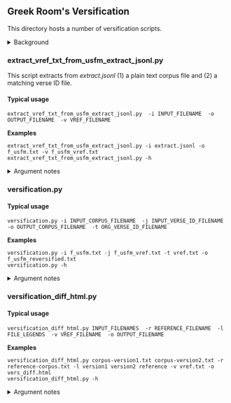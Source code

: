 ## Greek Room's Versification

This directory hosts a number of versification scripts.
<details>
<summary>Background</summary>
There are multiple schemas to identify Bible verses.
For example, *The Lord is my shepherd, I shall not want.* is quoted as **PSA 23:1** in many Western Bibles,
but as **PSA 23:2** in the 'original' schema (which uses PSA 23:1 for the descriptive title *A psalm of David.*).

These are the most common schemas:
* Original ('org')
* English ('eng')
* Russian Protestant ('rsc')
* Russian Orthodox ('rso')
* Vulgate ('vul')
* Septuagint ('lxx')

In order to compare and align Bible verses across different translation, many tools normalize the versification to "Original" ('org'),
including, for example, the (eBible Corpus)[https://github.com/BibleNLP/ebible]. This process is called **reversification**.

These versification tools support such reversification. They also provide back-versification.
</details>

### extract_vref_txt_from_usfm_extract_jsonl.py

This script extracts from *extract.jsonl* (1) a plain text corpus file and (2) a matching verse ID file.

#### Typical usage
```
extract_vref_txt_from_usfm_extract_jsonl.py  -i INPUT_FILENAME  -o OUTPUT_FILENAME  -v VREF_FILENAME
```

**Examples**
```
extract_vref_txt_from_usfm_extract_jsonl.py -i extract.jsonl -o f_usfm.txt -v f_usfm_vref.txt
extract_vref_txt_from_usfm_extract_jsonl.py -h
```

<details>
<summary>Argument notes</summary>

* *extract.jsonl* (input) is the file produced by script (usfm_check.py)[https://github.com/BibleNLP/greek-room/edit/main/greekroom/greekroom/usfm/README.md]
* *f_usfm.txt* (output) is the Bible corpus in plain text, one verse per line.
* *f_usfm_vref.txt* (output) is a companion file of verse IDs, matching *f_usfm.txt* line by line.
</details>

### versification.py

#### Typical usage
```
versification.py -i INPUT_CORPUS_FILENAME  -j INPUT_VERSE_ID_FILENAME  -o OUTPUT_CORPUS_FILENAME  -t ORG_VERSE_ID_FILENAME
```

**Examples**
```
versification.py -i f_usfm.txt -j f_usfm_vref.txt -t vref.txt -o f_usfm_reversified.txt
versification.py -h
```

<details>
<summary>Argument notes</summary>

* *f_usfm.txt* (input) is the Bible corpus file produced by script *extract_vref_txt_from_usfm_extract_jsonl.py*
* *f_usfm_vref.txt* (input) is the verse ID file produced by script *extract_vref_txt_from_usfm_extract_jsonl.py*
* *vref.txt* (input) is the target verse ID order that the output file *f_usfm_reversified.txt* should be in (file available at (data/vref.txt)[data/vref.txt])
* *f_usfm_reversified.txt* (output) is the reversified Bible corpus (typically following the 'org' schema) matching *vref.txt* line by line.
</details>


### versification_diff_html.py

#### Typical usage
```
versification_diff_html.py INPUT_FILENAMES  -r REFERENCE_FILENAME  -l FILE_LEGENDS  -v VREF_FILENAME  -o OUTPUT_FILENAME
```

**Examples**
```
versification_diff_html.py corpus-version1.txt corpus-version2.txt -r reference-corpus.txt -l version1 version2 reference -v vref.txt -o vers_diff.html
versification_diff_html.py -h
```

<details>
<summary>Argument notes</summary>

* *corpus-version1.txt* (input) is one version of a reversification.
* *corpus-version2.txt* (input) is another version of a reversification.
* *reference-corpus* (input) is a reference corpus.
* *version1, version2, reference* (input) are the *legends* (table head titles).
* *vref.txt* (input) is a file with the verse IDs, same number of lines as the corpus files.
* *vers_diff.html* (output) is the visualized difference between the 2 versification versions.
</details>

